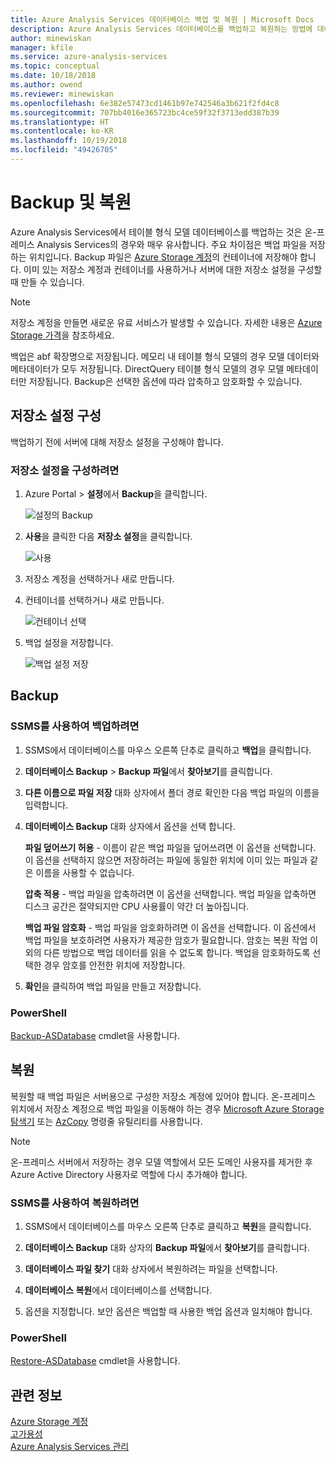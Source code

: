 ```yaml
---
title: Azure Analysis Services 데이터베이스 백업 및 복원 | Microsoft Docs
description: Azure Analysis Services 데이터베이스를 백업하고 복원하는 방법에 대해 설명합니다.
author: minewiskan
manager: kfile
ms.service: azure-analysis-services
ms.topic: conceptual
ms.date: 10/18/2018
ms.author: owend
ms.reviewer: minewiskan
ms.openlocfilehash: 6e382e57473cd1461b97e742546a3b621f2fd4c8
ms.sourcegitcommit: 707bb4016e365723bc4ce59f32f3713edd387b39
ms.translationtype: HT
ms.contentlocale: ko-KR
ms.lasthandoff: 10/19/2018
ms.locfileid: "49426705"
---
```

# <a name="backup-and-restore"></a>Backup 및 복원

Azure Analysis Services에서 테이블 형식 모델 데이터베이스를 백업하는 것은 온-프레미스 Analysis Services의 경우와 매우 유사합니다. 주요 차이점은 백업 파일을 저장하는 위치입니다. Backup 파일은 [Azure Storage 계정](../storage/common/storage-create-storage-account.md)의 컨테이너에 저장해야 합니다. 이미 있는 저장소 계정과 컨테이너를 사용하거나 서버에 대한 저장소 설정을 구성할 때 만들 수 있습니다.

> [!NOTE]
> 저장소 계정을 만들면 새로운 유료 서비스가 발생할 수 있습니다. 자세한 내용은 [Azure Storage 가격](https://azure.microsoft.com/pricing/details/storage/blobs/)을 참조하세요.
> 
> 

백업은 abf 확장명으로 저장됩니다. 메모리 내 테이블 형식 모델의 경우 모델 데이터와 메타데이터가 모두 저장됩니다. DirectQuery 테이블 형식 모델의 경우 모델 메타데이터만 저장됩니다. Backup은 선택한 옵션에 따라 압축하고 암호화할 수 있습니다. 



## <a name="configure-storage-settings"></a>저장소 설정 구성
백업하기 전에 서버에 대해 저장소 설정을 구성해야 합니다.


### <a name="to-configure-storage-settings"></a>저장소 설정을 구성하려면
1.  Azure Portal > **설정**에서 **Backup**을 클릭합니다.

    ![설정의 Backup](./media/analysis-services-backup/aas-backup-backups.png)

2.  **사용**을 클릭한 다음 **저장소 설정**을 클릭합니다.

    ![사용](./media/analysis-services-backup/aas-backup-enable.png)

3. 저장소 계정을 선택하거나 새로 만듭니다.

4. 컨테이너를 선택하거나 새로 만듭니다.

    ![컨테이너 선택](./media/analysis-services-backup/aas-backup-container.png)

5. 백업 설정을 저장합니다.

    ![백업 설정 저장](./media/analysis-services-backup/aas-backup-save.png)

## <a name="backup"></a>Backup

### <a name="to-backup-by-using-ssms"></a>SSMS를 사용하여 백업하려면

1. SSMS에서 데이터베이스를 마우스 오른쪽 단추로 클릭하고 **백업**을 클릭합니다.

2. **데이터베이스 Backup** > **Backup 파일**에서 **찾아보기**를 클릭합니다.

3. **다른 이름으로 파일 저장** 대화 상자에서 폴더 경로 확인한 다음 백업 파일의 이름을 입력합니다. 

4. **데이터베이스 Backup** 대화 상자에서 옵션을 선택 합니다.

    **파일 덮어쓰기 허용** - 이름이 같은 백업 파일을 덮어쓰려면 이 옵션을 선택합니다. 이 옵션을 선택하지 않으면 저장하려는 파일에 동일한 위치에 이미 있는 파일과 같은 이름을 사용할 수 없습니다.

    **압축 적용** - 백업 파일을 압축하려면 이 옵션을 선택합니다. 백업 파일을 압축하면 디스크 공간은 절약되지만 CPU 사용률이 약간 더 높아집니다. 

    **백업 파일 암호화** - 백업 파일을 암호화하려면 이 옵션을 선택합니다. 이 옵션에서 백업 파일을 보호하려면 사용자가 제공한 암호가 필요합니다. 암호는 복원 작업 이외의 다른 방법으로 백업 데이터를 읽을 수 없도록 합니다. 백업을 암호화하도록 선택한 경우 암호를 안전한 위치에 저장합니다.

5. **확인**을 클릭하여 백업 파일을 만들고 저장합니다.


### <a name="powershell"></a>PowerShell
[Backup-ASDatabase](https://docs.microsoft.com/sql/analysis-services/powershell/backup-asdatabase-cmdlet) cmdlet을 사용합니다.

## <a name="restore"></a>복원
복원할 때 백업 파일은 서버용으로 구성한 저장소 계정에 있어야 합니다. 온-프레미스 위치에서 저장소 계정으로 백업 파일을 이동해야 하는 경우 [Microsoft Azure Storage 탐색기](https://docs.microsoft.com/azure/vs-azure-tools-storage-manage-with-storage-explorer) 또는 [AzCopy](../storage/common/storage-use-azcopy.md) 명령줄 유틸리티를 사용합니다. 



> [!NOTE]
> 온-프레미스 서버에서 저장하는 경우 모델 역할에서 모든 도메인 사용자를 제거한 후 Azure Active Directory 사용자로 역할에 다시 추가해야 합니다.
> 
> 

### <a name="to-restore-by-using-ssms"></a>SSMS를 사용하여 복원하려면

1. SSMS에서 데이터베이스를 마우스 오른쪽 단추로 클릭하고 **복원**을 클릭합니다.

2. **데이터베이스 Backup** 대화 상자의 **Backup 파일**에서 **찾아보기**를 클릭합니다.

3. **데이터베이스 파일 찾기** 대화 상자에서 복원하려는 파일을 선택합니다.

4. **데이터베이스 복원**에서 데이터베이스를 선택합니다.

5. 옵션을 지정합니다. 보안 옵션은 백업할 때 사용한 백업 옵션과 일치해야 합니다.


### <a name="powershell"></a>PowerShell

[Restore-ASDatabase](https://docs.microsoft.com/sql/analysis-services/powershell/restore-asdatabase-cmdlet) cmdlet을 사용합니다.


## <a name="related-information"></a>관련 정보

[Azure Storage 계정](../storage/common/storage-create-storage-account.md)  
[고가용성](analysis-services-bcdr.md)     
[Azure Analysis Services 관리](analysis-services-manage.md)
